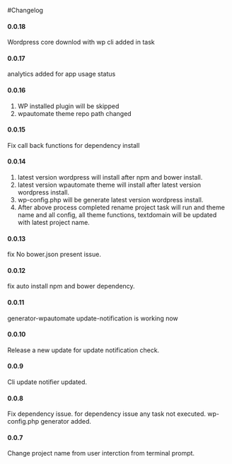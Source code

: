 #Changelog
#### 0.0.18
Wordpress core downlod with wp cli added in task


#### 0.0.17
analytics added for app usage status

#### 0.0.16
1. WP  installed plugin will be skipped 
2. wpautomate theme repo path changed

#### 0.0.15
Fix call back functions for dependency install

#### 0.0.14
1. latest version wordpress will install after npm and bower install.
2. latest version wpautomate theme will install after latest version wordpress install.
3. wp-config.php will be generate latest version wordpress install.
4. After above process completed rename project task will run and theme name and all config, all theme functions, textdomain will be updated with latest project name.

#### 0.0.13
fix No bower.json present issue.

#### 0.0.12
fix auto install npm and bower dependency.

#### 0.0.11
generator-wpautomate update-notification is working now

#### 0.0.10
Release a new update for update notification check.

#### 0.0.9
Cli update notifier updated.

#### 0.0.8
Fix dependency issue. for dependency issue any task not executed. wp-config.php generator added.

#### 0.0.7
Change project name from user interction from terminal prompt.
